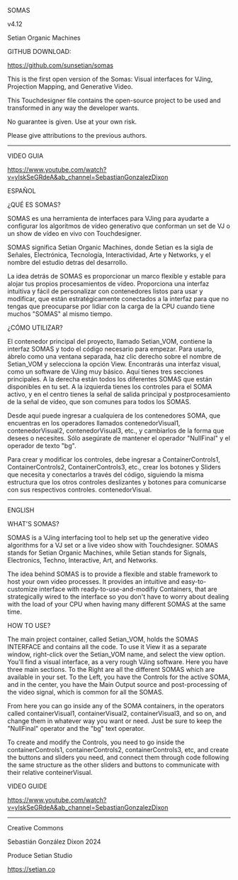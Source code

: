 SOMAS

v4.12

Setian Organic Machines

GITHUB DOWNLOAD:

https://github.com/sunsetian/somas


This is the first open version of the Somas: Visual interfaces for VJing, Projection Mapping, and Generative Video.

This Touchdesigner file contains the open-source project to be used and transformed in any way the developer wants.

No guarantee is given. Use at your own risk.

Please give attributions to the previous authors.

---

VIDEO GUIA

https://www.youtube.com/watch?v=yIskSeGRdeA&ab_channel=SebastianGonzalezDixon


ESPAÑOL

¿QUÉ ES SOMAS?

SOMAS es una herramienta de interfaces para VJing para ayudarte a configurar los algorítmos de vídeo generativo que conforman un set de VJ o un show de vídeo en vivo con Touchdesigner.

SOMAS significa Setian Organic Machines, donde Setian es la sigla de Señales, Electrónica, Tecnología, Interactividad, Arte y Networks, y el nombre del estudio detras del desarrollo.

La idea detrás de SOMAS es proporcionar un marco flexible y estable para alojar tus propios procesamientos de vídeo. Proporciona una interfaz intuitiva y fácil de personalizar con contenedores listos para usar y modificar, que están estratégicamente conectados a la interfaz para que no tengas que preocuparse por lidiar con la carga de la CPU cuando tiene muchos "SOMAS" al mismo tiempo.

¿CÓMO UTILIZAR?

El contenedor principal del proyecto, llamado Setian_VOM, contiene la interfaz SOMAS y todo el código necesario para empezar. Para usarlo, ábrelo como una ventana separada, haz clic derecho sobre el nombre de Setian_VOM y selecciona la opción View. Encontrarás una interfaz visual, como un software de VJing muy básico. Aquí tienes tres secciones principales. A la derecha están todos los diferentes SOMAS que están disponibles en tu set. A la izquierda tienes los controles para el SOMA activo, y en el centro tienes la señal de salida principal y postprocesamiento de la señal de vídeo, que son comunes para todos los SOMAS.

Desde aquí puede ingresar a cualquiera de los contenedores SOMA, que encuentras en los operadores llamados contenedorVisual1, contenedorVisual2, contenedorVisual3, etc., y cambiarlos de la forma que desees o necesites. Sólo asegúrate de mantener el operador "NullFinal" y el operador de texto "bg".

Para crear y modificar los controles, debe ingresar a ContainerControls1, ContainerControls2, ContainerControls3, etc., crear los botones y Sliders que necesita y conectarlos a través del código, siguiendo la misma estructura que los otros controles deslizantes y botones para comunicarse con sus respectivos controles. contenedorVisual.

---

ENGLISH 

WHAT'S SOMAS?

SOMAS is a VJing interfacing tool to help set up the generative video algorithms for a VJ set or a live video show with Touchdesigner. SOMAS stands for Setian Organic Machines, while Setian stands for Signals, Electronics, Techno, Interactive, Art, and Networks.

The idea behind SOMAS is to provide a flexible and stable framework to host your own video processes. It provides an intuitive and easy-to-customize interface with ready-to-use-and-modifiy Containers, that are strategically wired to the interface so you don't have to worry about dealing with the load of your CPU when having many different SOMAS at the same time.

HOW TO USE?

The main project container, called Setian_VOM, holds the SOMAS INTERFACE and contains all the code. To use it View it as a separate window, right-click over the Setian_VOM name, and select the view option. You'll find a visual interface, as a very rough VJing software. Here you have three main sections. To the Right are all the different SOMAS which are available in your set. To the Left, you have the Controls for the active SOMA, and in the center, you have the Main Output source and post-processing of the video signal, which is common for all the SOMAS.

From here you can go inside any of the SOMA containers, in the operators called containerVisual1, containerVisual2, containerVisual3, and so on, and change them in whatever way you want or need. Just be sure to keep the "NullFinal" operator and the "bg" text operator.

To create and modify the Controls, you need to go inside the containerControls1, containerControls2, containerControls3, etc, and create the buttons and sliders you need, and connect them through code following the same structure as the other sliders and buttons to communicate with their relative conteinerVisual.


VIDEO GUIDE

https://www.youtube.com/watch?v=yIskSeGRdeA&ab_channel=SebastianGonzalezDixon

----

Creative Commons

Sebastián González Dixon 2024

Produce Setian Studio

https://setian.co
